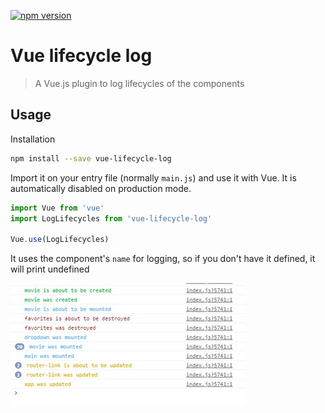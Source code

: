 [![npm version](https://img.shields.io/npm/v/vue-lifecycle-log.svg)](https://www.npmjs.com/package/vue-lifecycle-log)

# Vue lifecycle log

> A Vue.js plugin to log lifecycles of the components

## Usage

Installation

```sh
npm install --save vue-lifecycle-log
```

Import it on your entry file (normally `main.js`) and use it with Vue. It is automatically disabled on production mode.

```javascript
import Vue from 'vue'
import LogLifecycles from 'vue-lifecycle-log'

Vue.use(LogLifecycles)
```

It uses the component's `name` for logging, so if you don't have it defined, it will print undefined

![log example](./imgs/log-example.jpg)
